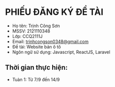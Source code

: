 # PHIẾU ĐĂNG KÝ ĐỀ TÀI
- Họ tên: Trịnh Công Sơn
- MSSV: 2121110348
- Lớp: CCQ2111J
- Email: trinhcongson0348@gmail.com
- Đề tài: Website bán ô tô
- Ngôn ngữ sử dụng: Javascript, ReactJS, Laravel
## Thời gian thực hiện: 
- Tuàn 1: Từ 7/9 đến 14/9

